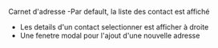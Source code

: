 Carnet d'adresse 
-Par default, la liste des contact est affiché
- Les details d'un contact selectionner est afficher à droite
- Une fenetre modal pour l'ajout d'une nouvelle adresse
